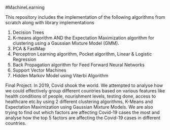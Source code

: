 #MachineLearning

This repository includes the implementation of the following algorithms from scratch along with library implementations
1. Decision Trees
2. K-means algorithm AND the Expectation Maximization algorithm for clustering using a
   Gaussian Mixture Model (GMM).
3. PCA & FastMap
4. Perceptron Learning algorithm, Pocket algorithm, Linear & Logistic Regression
5. Back Propagation algorithm for Feed Forward Neural Networks
6. Support Vector Machines
7. Hidden Markov Model using Viterbi Algorithm

Final Project:
In 2019, Covid shook the world. We attempted to analyse how we could effectively group different countries 
based on various features like health conditions of people, nourishment levels, testing done, access to healthcare 
etc.by using 2 different clustering algorithms, K-Means and Expectation Maximization using Gaussian Mixture Models. 
We are also trying to find out which factors are affecting Covid-19 cases the most and analyse how the top 5 factors
are affecting the Covid-19 cases in different countries.
